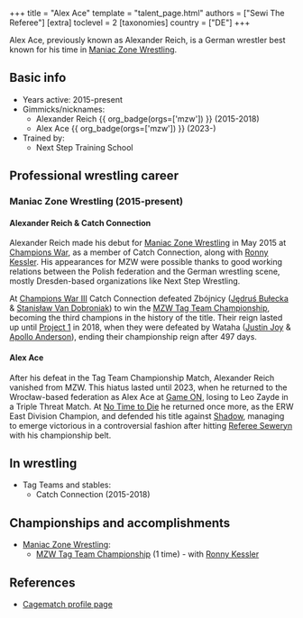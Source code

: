 +++
title = "Alex Ace"
template = "talent_page.html"
authors = ["Sewi The Referee"]
[extra]
toclevel = 2
[taxonomies]
country = ["DE"]
+++

Alex Ace, previously known as Alexander Reich, is a German wrestler best known for his time in [Maniac Zone Wrestling](@/o/mzw.md).

## Basic info

* Years active: 2015-present
* Gimmicks/nicknames:
  - Alexander Reich {{ org_badge(orgs=['mzw']) }} (2015-2018)
  - Alex Ace {{ org_badge(orgs=['mzw']) }} (2023-)
* Trained by:
  - Next Step Training School

## Professional wrestling career

### Maniac Zone Wrestling (2015-present)

#### Alexander Reich & Catch Connection

Alexander Reich made his debut for [Maniac Zone Wrestling](@/o/mzw.md) in May 2015 at [Champions War](@/e/mzw/2015-05-31-mzw-champions-war.md), as a member of Catch Connection, along with [Ronny Kessler](@/w/ronny-kessler.md).
His appearances for MZW were possible thanks to good working relations between the Polish federation and the German wrestling scene, mostly Dresden-based organizations like Next Step Wrestling.

At [Champions War III](@/e/mzw/2017-06-03-mzw-champions-war-3.md) Catch Connection defeated Zbójnicy ([Jędruś Bułecka](@/w/jedrus-bulecka.md) & [Stanisław Van Dobroniak](@/w/stanislaw-van-dobroniak.md)) to win the [MZW Tag Team Championship](@/c/mzw-tag-team-championship.md), becoming the third champions in the history of the title.
Their reign lasted up until [Project 1](@/e/mzw/2018-10-13-mzw-project-1-new-beginning.md) in 2018, when they were defeated by Wataha ([Justin Joy](@/w/justin-joy.md) & [Apollo Anderson](@/w/apollo-anderson.md)), ending their championship reign after 497 days.

#### Alex Ace

After his defeat in the Tag Team Championship Match, Alexander Reich vanished from MZW.
This hiatus lasted until 2023, when he returned to the Wrocław-based federation as Alex Ace at [Game ON](@/e/mzw/2023-03-11-mzw-game-on.md), losing to Leo Zayde in a Triple Threat Match.
At [No Time to Die](@/e/mzw/2024-10-12-mzw-no-time-to-die.md) he returned once more, as the ERW East Division Champion, and defended his title against [Shadow](@/w/shadow.md), managing to emerge victorious in a controversial fashion after hitting [Referee Seweryn](@/w/sedzia-seweryn.md) with his championship belt.

## In wrestling

* Tag Teams and stables:
  - Catch Connection (2015-2018)

## Championships and accomplishments

* [Maniac Zone Wrestling](@/o/mzw.md):
  - [MZW Tag Team Championship](@/c/mzw-tag-team-championship.md) (1 time) - with [Ronny Kessler](@/w/ronny-kessler.md)

## References

* [Cagematch profile page](https://www.cagematch.net/?id=2&nr=19035)

